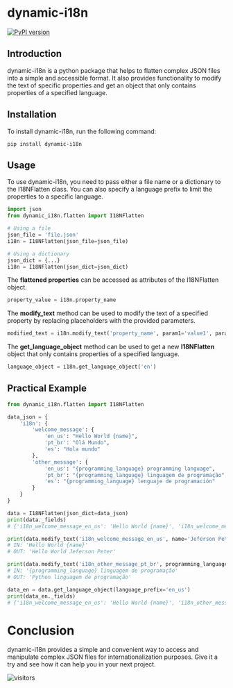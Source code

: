 # dynamic-i18n

[![PyPI version](https://badge.fury.io/py/dynamic-i18n.svg)](https://pypi.org/project/dynamic-i18n/)

## Introduction
dynamic-i18n is a python package that helps to flatten complex JSON files into a simple and accessible format. It also provides functionality to modify the text of specific properties and get an object that only contains properties of a specified language.

## Installation
To install dynamic-i18n, run the following command:

```shell
pip install dynamic-i18n
```
## Usage
To use dynamic-i18n, you need to pass either a file name or a dictionary to the I18NFlatten class. You can also specify a language prefix to limit the properties to a specific language.

```python
import json
from dynamic_i18n.flatten import I18NFlatten

# Using a file
json_file = 'file.json'
i18n = I18NFlatten(json_file=json_file)

# Using a dictionary
json_dict = {...}
i18n = I18NFlatten(json_dict=json_dict)
```

The **flattened properties** can be accessed as attributes of the I18NFlatten object.

```python
property_value = i18n.property_name
```
The **modify_text** method can be used to modify the text of a specified property by replacing placeholders with the provided parameters.

```python
modified_text = i18n.modify_text('property_name', param1='value1', param2='value2')
```

The **get_language_object** method can be used to get a new **I18NFlatten** object that only contains properties of a specified language.

```python
language_object = i18n.get_language_object('en')
```

## Practical Example

```python
from dynamic_i18n.flatten import I18NFlatten

data_json = {
    'i18n': {
        'welcome_message': {
            'en_us': "Hello World {name}",
            'pt_br': "Olá Mundo",
            'es': "Hola mundo"
        },
        'other_message': {
            'en_us': "{programming_language} programming language",
            'pt_br': "{programming_language} linguagem de programação",
            'es': "{programming_language} lenguaje de programación"
        }
    }
}

data = I18NFlatten(json_dict=data_json)
print(data._fields)
# {'i18n_welcome_message_en_us': 'Hello World {name}', 'i18n_welcome_message_pt_br': 'Olá Mundo', 'i18n_welcome_message_es': 'Hola mundo', 'i18n_other_message_en_us': '{programming_language} programming language', 'i18n_other_message_pt_br': '{programming_language} linguagem de programação', 'i18n_other_message_es': '{programming_language} lenguaje de programación'}

print(data.modify_text('i18n_welcome_message_en_us', name='Jeferson Peter'))
# IN: 'Hello World {name}'
# OUT: 'Hello World Jeferson Peter'

print(data.modify_text('i18n_other_message_pt_br', programming_language='Python'))
# IN: '{programming_language} linguagem de programação'
# OUT: 'Python linguagem de programação'

data_en = data.get_language_object(language_prefix='en_us')
print(data_en._fields)
# {'i18n_welcome_message_en_us': 'Hello World {name}', 'i18n_other_message_en_us': '{programming_language} programming language'}
```

# Conclusion
dynamic-i18n provides a simple and convenient way to access and manipulate complex JSON files for internationalization purposes. Give it a try and see how it can help you in your next project.

![visitors](https://visitor-badge.glitch.me/badge?page_id=dynamic-i18n)
